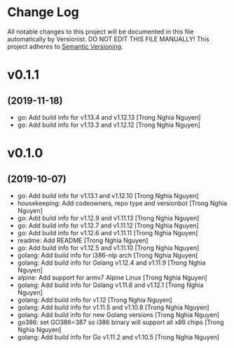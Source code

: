 # Change Log

All notable changes to this project will be documented in this file
automatically by Versionist. DO NOT EDIT THIS FILE MANUALLY!
This project adheres to [Semantic Versioning](http://semver.org/).

# v0.1.1
## (2019-11-18)

* go: Add build info for v1.13.4 and v1.12.13 [Trong Nghia Nguyen]
* go: Add build info for v1.13.3 and v1.12.12 [Trong Nghia Nguyen]

# v0.1.0
## (2019-10-07)

* go: Add build info for v1.13.1 and v1.12.10 [Trong Nghia Nguyen]
* housekeeping: Add codeowners, repo type and versionbot [Trong Nghia Nguyen]
* go: Add build info for v1.12.9 and v1.11.13 [Trong Nghia Nguyen]
* go: Add build info for v1.12.7 and v1.11.12 [Trong Nghia Nguyen]
* go: Add build info for v1.12.6 and v1.11.11 [Trong Nghia Nguyen]
* readme: Add README [Trong Nghia Nguyen]
* go: Add build info for v1.12.5 and v1.11.10 [Trong Nghia Nguyen]
* golang: Add build info for i386-nlp arch [Trong Nghia Nguyen]
* golang: Add build info for Golang v1.12.4 and v1.11.9 [Trong Nghia Nguyen]
* alpine: Add support for armv7 Alpine Linux [Trong Nghia Nguyen]
* golang: Add build info for Golang v1.11.6 and v1.12.1 [Trong Nghia Nguyen]
* golang: Add build info for v1.12 [Trong Nghia Nguyen]
* golang: Add build info for v1.11.5 and v1.10.8 [Trong Nghia Nguyen]
* golang: Add build info for new Golang versions [Trong Nghia Nguyen]
* go386: set GO386=387 so i386 binary will support all x86 chips [Trong Nghia Nguyen]
* golang: Add build info for Go v1.11.2 and v1.10.5 [Trong Nghia Nguyen]
